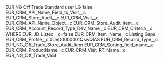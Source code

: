 <?xml version="1.0" encoding="UTF-8"?>
<CustomMetadata xmlns="http://soap.sforce.com/2006/04/metadata" xmlns:xsi="http://www.w3.org/2001/XMLSchema-instance" xmlns:xsd="http://www.w3.org/2001/XMLSchema">
    <label>EUR NG Off Trade Standard user LG</label>
    <protected>false</protected>
    <values>
        <field>EUR_CRM_API_Name_Field_to_Visit__c</field>
        <value xsi:type="xsd:string">EUR_CRM_Store_Audit__c.EUR_CRM_Visit__c</value>
    </values>
    <values>
        <field>EUR_CRM_API_Name_Object__c</field>
        <value xsi:type="xsd:string">EUR_CRM_Store_Audit_Item__c</value>
    </values>
    <values>
        <field>EUR_CRM_Account_Record_Type_Dev_Name__c</field>
        <value xsi:nil="true"/>
    </values>
    <values>
        <field>EUR_CRM_Criteria__c</field>
        <value xsi:type="xsd:string">WHERE EUR_JB_Listed__c=false</value>
    </values>
    <values>
        <field>EUR_CRM_Item_Name__c</field>
        <value xsi:type="xsd:string">Listing Gaps</value>
    </values>
    <values>
        <field>EUR_CRM_Profile__c</field>
        <value xsi:type="xsd:string">00eD0000001QswQIAS</value>
    </values>
    <values>
        <field>EUR_CRM_Record_Type__c</field>
        <value xsi:type="xsd:string">EUR_NG_Off_Trade_Store_Audit_Item</value>
    </values>
    <values>
        <field>EUR_CRM_Sorting_field_name__c</field>
        <value xsi:type="xsd:string">EUR_CRM_ProductName__c</value>
    </values>
    <values>
        <field>EUR_CRM_Visit_RT_Name__c</field>
        <value xsi:type="xsd:string">EUR_NG_Off_Trade_Visit</value>
    </values>
</CustomMetadata>
